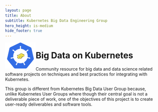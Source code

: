 ```yaml
---
layout: page
title: About
subtitle: Kubernetes Big Data Engineering Group
hero_height: is-medium
hide_footer: true
---
```


<img align="left" width="20%" src="../images/kubernetes-big-data-eg.png">

# Big Data on Kubernetes

Community resource for big data and data science related software projects on 
techniques and best practices for integrating with Kubernetes.

This group is different from Kubernetes Big Data User Group because, unlike 
Kubernetes User Groups where though their central goal is not a deliverable 
piece of work, one of the objectives of this project is to create user-ready 
deliverables and software tools.

